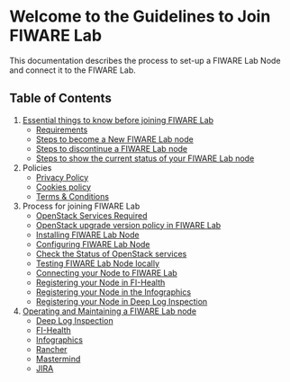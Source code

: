 # Welcome to the Guidelines to Join FIWARE Lab

This documentation describes the process to set-up a FIWARE Lab Node
and connect it to the FIWARE Lab.

## Table of Contents

1. [Essential things to know before joining FIWARE Lab](1.essentials/1.introduction.md)
    - [Requirements](1.essentials/2.requirements.md)
    - [Steps to become a New FIWARE Lab node](1.essentials/3.steps_join.md)
    - [Steps to discontinue a FIWARE Lab node](1.essentials/4.steps_leave.md)
    - [Steps to show the current status of your FIWARE Lab node](1.essentials/5.steps_status.md)
1. Policies
    - [Privacy Policy](2.policies/1.privacy.md)
    - [Cookies policy](2.policies/2.cookies.md)
    - [Terms & Conditions](2.policies/3.terms.md)
1. Process for joining FIWARE Lab
    - [OpenStack Services Required](3.process/1.services.md)
    - [OpenStack upgrade version policy in FIWARE Lab](3.process/2.upgrade.md)
    - [Installing FIWARE Lab Node](3.process/3.installing.md)
    - [Configuring FIWARE Lab Node](3.process/4.configuring.md)
    - [Check the Status of OpenStack services](3.process/5.statuscheck.md)
    - [Testing FIWARE Lab Node locally](3.process/6.testing.md)
    - [Connecting your Node to FIWARE Lab](3.process/7.connecting.md)
    - [Registering your Node in FI-Health](3.process/8.fi-health.md)
    - [Registering your Node in the Infographics](3.process/9.infographics.md)
    - [Registering your Node in Deep Log Inspection](3.process/10.log.md)
1. [Operating and Maintaining a FIWARE Lab node](4.operation/1.introduction.md)
    - [Deep Log Inspection](4.operation/2.deep-log.md)
    - [FI-Health](4.operation/3.fi-health.md)
    - [Infographics](4.operation/4.infographics.md)
    - [Rancher](4.operation/5.rancher.md)
    - [Mastermind](4.operation/6.mastermind.md)
    - [JIRA](4.operation/7.jira.md)
